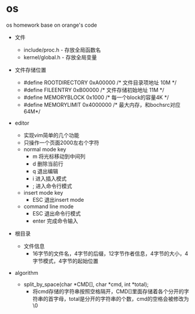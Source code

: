 os
==
os homework base on orange's code

* 文件
	* include/proc.h - 存放全局函数名 <br>
	* kernel/global.h - 存放全局变量
* 文件存储位置
	* #define ROOTDIRECTORY 0xA00000 /* 文件目录项地址 10M */
	* #define FILEENTRY 0xB00000     /* 文件存储初始地址 11M */
	* #define MEMORYBLOCK 0x1000     /* 每一个block的容量4K */
	* #define MEMORYLIMIT 0x4000000  /* 最大内存，和bochsrc对应 64M*/

* editor
	* 实现vim简单的几个功能
	* 只操作一个页面2000左右个字符
	* normal mode key
		* m 将光标移动到中间列
		* d 删除当前行
		* q 退出编辑
		* i 进入插入模式
		* ; 进入命令行模式
	* insert mode key
		* ESC 退出insert mode
	* command line mode
		* ESC 退出命令行模式
		* enter 完成命令输入

* 根目录
	* 文件信息
		* 16字节的文件名，4字节的后缀，12字节作者信息，4字节的大小，4字节模式，4字节的起始位置

* algorithm
	* split_by_space(char *CMD[], char *cmd, int *total);
		* 将cmd存储的字符串按照空格隔开，CMD[]里面存储着各个分开的字符串的首字母，total是分开的字符串的个数，cmd的空格会被修改为\0
